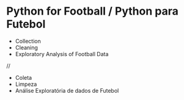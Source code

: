 # Python for Football / Python para Futebol

* Collection
* Cleaning 
* Exploratory Analysis of Football Data

//

* Coleta 
* Limpeza
* Análise Exploratória de dados de Futebol
